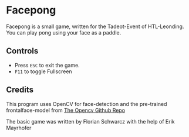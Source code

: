 # Facepong
Facepong is a small game, written for the Tadeot-Event of 
HTL-Leonding. You can play pong using your face as a paddle.

## Controls
  * Press `ESC` to exit the game.
  * `F11` to toggle Fullscreen
  
## Credits
This program uses OpenCV for face-detection and the pre-trained frontalface-model from 
[The Opencv Github Repo]( https://raw.githubusercontent.com/opencv/opencv/master/data/haarcascades/haarcascade_frontalface_default.xml )

The basic game was written by Florian Schwarcz with the help of Erik Mayrhofer